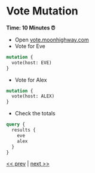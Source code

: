 # Vote Mutation

**Time: 10 Minutes ⏰**

- Open [vote.moonhighway.com](http://vote.moonhighway.com/)
- Vote for Eve

```graphql
mutation {
  vote(host: EVE)
}
```

- Vote for Alex

```graphql
mutation {
  vote(host: ALEX)
}
```

- Check the totals

```graphql
query {
  results {
    eve
    alex
  }
}
```

[<< prev](https://github.com/MoonHighway/sample-instructor-guide/blob/master/Day1-GraphQLKickoff/notes/AM1-QueryLanguage/08-pet-library-operation-names.md) | [next >>](https://github.com/MoonHighway/sample-instructor-guide/blob/master/Day1-GraphQLKickoff/notes/AM1-QueryLanguage/10-vote-mutation-extras.md)

